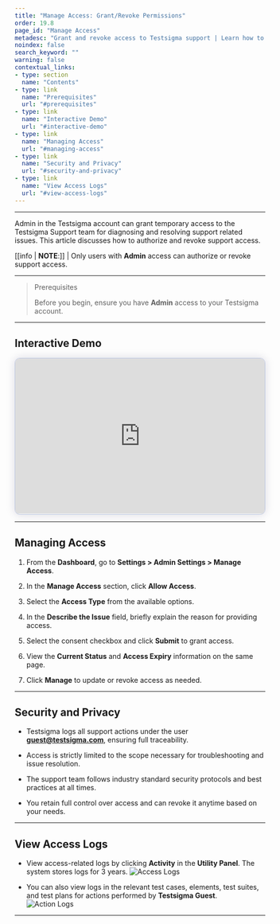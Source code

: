 ```yaml
---
title: "Manage Access: Grant/Revoke Permissions"
order: 19.8
page_id: "Manage Access"
metadesc: "Grant and revoke access to Testsigma support | Learn how to securely share access, view activity logs, & maintain full control over your account data"
noindex: false
search_keyword: ""
warning: false
contextual_links:
- type: section
  name: "Contents"
- type: link
  name: "Prerequisites"
  url: "#prerequisites"
- type: link
  name: "Interactive Demo"
  url: "#interactive-demo"
- type: link
  name: "Managing Access"
  url: "#managing-access"
- type: link
  name: "Security and Privacy"
  url: "#security-and-privacy"
- type: link
  name: "View Access Logs"
  url: "#view-access-logs"
---
```


---

Admin in the Testsigma account can grant temporary access to the Testsigma Support team for diagnosing and resolving support related issues. This article discusses how to authorize and revoke support access.

[[info | **NOTE**:]]
| Only users with **Admin** access can authorize or revoke support access.

---

> <p id="prerequisites">Prerequisites</p>
> 
> Before you begin, ensure you have **Admin** access to your Testsigma account.

---

## **Interactive Demo**

<div>
  <script async src="https://js.storylane.io/js/v2/storylane.js"></script>
  <div class="sl-embed" style="position:relative;padding-bottom:calc(57.41% + 25px);width:100%;height:0;transform:scale(1)">
    <iframe loading="lazy" class="sl-demo" src="https://app.storylane.io/demo/nis6mcirsivm?embed=inline" name="sl-embed" allow="fullscreen" allowfullscreen style="position:absolute;top:0;left:0;width:100%!important;height:100%!important;border:1px solid rgba(63,95,172,0.35);box-shadow: 0px 0px 18px rgba(26, 19, 72, 0.15);border-radius:10px;box-sizing:border-box;"></iframe>
  </div>
</div>

---

## **Managing Access** 

1. From the **Dashboard**, go to **Settings > Admin Settings > Manage Access**.

2. In the **Manage Access** section, click **Allow Access**.

3. Select the **Access Type** from the available options.

4. In the **Describe the Issue** field, briefly explain the reason for providing access.

5. Select the consent checkbox and click **Submit** to grant access.

6. View the **Current Status** and **Access Expiry** information on the same page.

7. Click **Manage** to update or revoke access as needed.

---

## **Security and Privacy**

- Testsigma logs all support actions under the user **guest@testsigma.com**, ensuring full traceability.

- Access is strictly limited to the scope necessary for troubleshooting and issue resolution.

- The support team follows industry standard security protocols and best practices at all times.

- You retain full control over access and can revoke it anytime based on your needs.

---

## **View Access Logs**

- View access-related logs by clicking **Activity** in the **Utility Panel**. The system stores logs for 3 years.
  ![Access Logs](https://s3.amazonaws.com/static-docs.testsigma.com/new_images/projects/manage-access/Manage_Access_Button.png)

- You can also view logs in the relevant test cases, elements, test suites, and test plans for actions performed by **Testsigma Guest**.
  ![Action Logs](https://s3.amazonaws.com/static-docs.testsigma.com/new_images/projects/applications/Test_New.png)


---